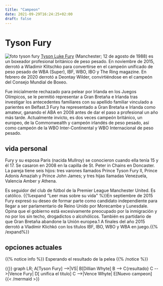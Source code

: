 ```yaml
---
title: "Campeon"
date: 2021-09-29T16:24:25+02:00
draft: false
---
```

# Tyson Fury

![foto tyson fury](/WBC/images/tyson.jpg)
[Tyson Luke Fury](https://es.wikipedia.org/wiki/Tyson_Fury) (Manchester; 12 de agosto de 1988) es un boxeador profesional británico de peso pesado. En noviembre de 2015, derrotó a Wladimir Klitschko para convertirse en el campeón unificado de peso pesado de WBA (Super), IBF, WBO, IBO y The Ring magazine. En febrero de 2020 derrotó a Deontay Wilder, convirtiéndose en el campeón del Consejo Mundial de Boxeo.

Fue inicialmente rechazado para pelear por Irlanda en los Juegos Olímpicos, se le permitió representar a Gran Bretaña e Irlanda tras investigar los antecedentes familiares con su apellido familiar vinculado a parientes en Belfast.3​ Fury ha representado a Gran Bretaña e Irlanda como amateur, ganando el ABA en 2008 antes de dar el paso a profesional un año más tarde. Actualmente invicto, es dos veces campeón británico, un europeo, de la Commonwealth y campeón irlandés de peso pesado, así como campeón de la WBO Inter-Continental y WBO Internacional de peso pesado.

## vida personal

Fury y su esposa Paris (nacida Mullroy) se conocieron cuando ella tenía 15 y él 17.​ Se casaron en 2008 en la capilla de St. Peter in Chains en Doncaster. La pareja tiene seis hijos: tres varones llamados Prince Tyson Fury II, Prince Adonis Amaziah y Prince John James; y tres hijas llamadas Venezuela, Valencia Amber y Athena.

Es seguidor del club de fútbol de la Premier League Manchester United. Es católico.
{{%expand "Leer mas sobre su vida" %}}En septiembre de 2015 Fury expresó su deseo de formar parte como candidato independiente para llegar a ser parlamentario de Reino Unido por Morecambe y Lunesdale. Opina que el gobierno está excesivamente preocupado por la inmigración y no por los sin techo, drogadictos o alcohólicos. También es partidario de que Gran Bretaña abandone la Unión europea.1 A finales del año 2015 derrotó a Vladímir Klichkó con los títulos IBF, IBO, WBO y WBA en juego.{{% /expand%}}

## opciones actuales

{{% notice info %}}
Esperando el resultado de la pelea
{{% /notice %}}

{{<mermaid align="left">}}
graph LR;
    A[Tyson Fury] -->|VS| B[Dillian Whyte]
    B --> C{resultado}
    C -->|Vence Fury| D[ unifica el titulo]
    C -->|Vence Whyte| E[Nuevo campeon]
{{< /mermaid >}}


